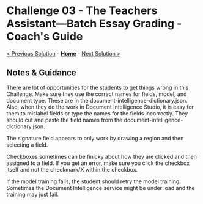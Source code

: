 # Challenge 03 - The Teachers Assistant—Batch Essay Grading - Coach's Guide 

[< Previous Solution](./Solution-02.md) - **[Home](./README.md)** - [Next Solution >](./Solution-04.md)

## Notes & Guidance

There are lot of opportunities for the students to get things wrong in this Challenge. Make sure they use the correct names for fields, model, and document type. These are in the document-intelligence-dictionary.json. Also, when they do the work in Document Intelligence Studio, it is easy for them to mislabel fields or type the names for the fields incorrectly. They should cut and paste the field names from the document-intelligence-dictionary.json. 

The signature field appears to only work by drawing a region and then selecting a field. 

Checkboxes sometimes can be finicky about how they are clicked and then assigned to a field. If you get an error, make sure you click the checkbox itself and not the checkmark/X within the checkbox. 

If the model training fails, the student should retry the model training. Sometimes the Document Intelligence service might be under load and the training may just fail. 
